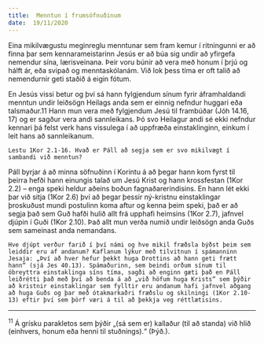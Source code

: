 ```yaml
---
title:  Menntun í frumsöfnuðinum
date:  19/11/2020
---
```


Eina mikilvægustu meginreglu menntunar sem fram kemur í ritningunni er að finna þar sem kennarameistarinn Jesús er að búa sig undir að yfirgefa nemendur sína, lærisveinana. Þeir voru búnir að vera með honum í þrjú og hálft ár, eða svipað og menntaskólanám. Við lok þess tíma er oft talið að nemendurnir geti staðið á eigin fótum.

En Jesús vissi betur og því sá hann fylgjendum sínum fyrir áframhaldandi menntun undir leiðsögn Heilags anda sem er einnig nefndur huggari eða talsmaður.11 Hann mun vera með fylgjendum Jesú til frambúðar (Jóh 14.16, 17) og er sagður vera andi sannleikans. Þó svo Heilagur andi sé ekki nefndur kennari þá felst verk hans vissulega í að uppfræða einstaklinginn, einkum í leit hans að sannleikanum.

`Lestu 1Kor 2.1-16. Hvað er Páll að segja sem er svo mikilvægt í sambandi við menntun?`

Páll byrjar á að minna söfnuðinn í Korintu á að þegar hann kom fyrst til þeirra hefði hann einungis talað um Jesú Krist og hann krossfestan (1Kor 2.2) – enga speki heldur aðeins boðun fagnaðarerindisins. En hann lét ekki þar við sitja (1Kor 2.6) því að þegar þessir ný-kristnu einstaklingar þroskuðust mundi postulinn koma aftur og kenna þeim speki, það er að segja það sem Guð hafði hulið allt frá upphafi heimsins (1Kor 2.7), jafnvel djúpin í Guði (1Kor 2.10). Það allt mun verða numið undir leiðsögn anda Guðs sem sameinast anda nemandans.

`Hve djúpt verður farið í því námi og hve mikil fræðsla býðst þeim sem leiddir eru af andanum? Kaflanum lýkur með tilvitnun í spámanninn Jesaja: „Því að hver hefur þekkt huga Drottins að hann geti frætt hann“ (sjá Jes 40.13). Spámaðurinn, sem beindi orðum sínum til óbreyttra einstaklinga síns tíma, sagði að enginn gæti það en Páll leiðrétti það með því að benda á að „við höfum huga Krists“ sem þýðir að kristnir einstaklingar sem fylltir eru andanum hafi jafnvel aðgang að huga Guðs og þar með ótakmarkaðri fræðslu og skilningi (1Kor 2.10-13) eftir því sem þörf væri á til að þekkja veg réttlætisins.`

---

<sup>11</sup> Á grísku parakletos sem þýðir „(sá sem er) kallaður (til að standa) við hlið (einhvers, honum eða henni til stuðnings).“ (Þýð.).